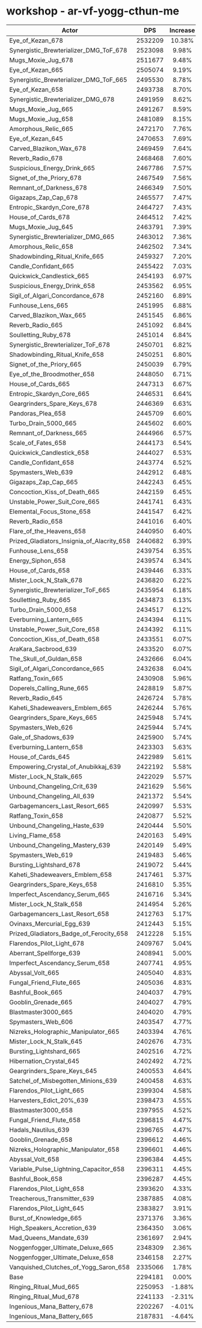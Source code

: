 # workshop - ar-vf-yogg-cthun-me
| Actor | DPS | Increase |
|---|:---:|:---:|
|Eye_of_Kezan_678|2532209|10.38%|
|Synergistic_Brewterializer_DMG_ToF_678|2523098|9.98%|
|Mugs_Moxie_Jug_678|2511677|9.48%|
|Eye_of_Kezan_665|2505074|9.19%|
|Synergistic_Brewterializer_DMG_ToF_665|2495530|8.78%|
|Eye_of_Kezan_658|2493738|8.70%|
|Synergistic_Brewterializer_DMG_678|2491959|8.62%|
|Mugs_Moxie_Jug_665|2491267|8.59%|
|Mugs_Moxie_Jug_658|2481089|8.15%|
|Amorphous_Relic_665|2472170|7.76%|
|Eye_of_Kezan_645|2470653|7.69%|
|Carved_Blazikon_Wax_678|2469459|7.64%|
|Reverb_Radio_678|2468468|7.60%|
|Suspicious_Energy_Drink_665|2467786|7.57%|
|Signet_of_the_Priory_678|2467549|7.56%|
|Remnant_of_Darkness_678|2466349|7.50%|
|Gigazaps_Zap_Cap_678|2465577|7.47%|
|Entropic_Skardyn_Core_678|2464727|7.43%|
|House_of_Cards_678|2464512|7.42%|
|Mugs_Moxie_Jug_645|2463791|7.39%|
|Synergistic_Brewterializer_DMG_665|2463012|7.36%|
|Amorphous_Relic_658|2462502|7.34%|
|Shadowbinding_Ritual_Knife_665|2459327|7.20%|
|Candle_Confidant_665|2455422|7.03%|
|Quickwick_Candlestick_665|2454193|6.97%|
|Suspicious_Energy_Drink_658|2453562|6.95%|
|Sigil_of_Algari_Concordance_678|2452160|6.89%|
|Funhouse_Lens_665|2451995|6.88%|
|Carved_Blazikon_Wax_665|2451545|6.86%|
|Reverb_Radio_665|2451092|6.84%|
|Soulletting_Ruby_678|2451014|6.84%|
|Synergistic_Brewterializer_ToF_678|2450701|6.82%|
|Shadowbinding_Ritual_Knife_658|2450251|6.80%|
|Signet_of_the_Priory_665|2450039|6.79%|
|Eye_of_the_Broodmother_658|2448050|6.71%|
|House_of_Cards_665|2447313|6.67%|
|Entropic_Skardyn_Core_665|2446531|6.64%|
|Geargrinders_Spare_Keys_678|2446369|6.63%|
|Pandoras_Plea_658|2445709|6.60%|
|Turbo_Drain_5000_665|2445602|6.60%|
|Remnant_of_Darkness_665|2444966|6.57%|
|Scale_of_Fates_658|2444173|6.54%|
|Quickwick_Candlestick_658|2444027|6.53%|
|Candle_Confidant_658|2443774|6.52%|
|Spymasters_Web_639|2442912|6.48%|
|Gigazaps_Zap_Cap_665|2442243|6.45%|
|Concoction_Kiss_of_Death_665|2442159|6.45%|
|Unstable_Power_Suit_Core_665|2441741|6.43%|
|Elemental_Focus_Stone_658|2441547|6.42%|
|Reverb_Radio_658|2441016|6.40%|
|Flare_of_the_Heavens_658|2440950|6.40%|
|Prized_Gladiators_Insignia_of_Alacrity_658|2440682|6.39%|
|Funhouse_Lens_658|2439754|6.35%|
|Energy_Siphon_658|2439574|6.34%|
|House_of_Cards_658|2439446|6.33%|
|Mister_Lock_N_Stalk_678|2436820|6.22%|
|Synergistic_Brewterializer_ToF_665|2435954|6.18%|
|Soulletting_Ruby_665|2434873|6.13%|
|Turbo_Drain_5000_658|2434517|6.12%|
|Everburning_Lantern_665|2434394|6.11%|
|Unstable_Power_Suit_Core_658|2434392|6.11%|
|Concoction_Kiss_of_Death_658|2433551|6.07%|
|AraKara_Sacbrood_639|2433520|6.07%|
|The_Skull_of_Guldan_658|2432666|6.04%|
|Sigil_of_Algari_Concordance_665|2432638|6.04%|
|Ratfang_Toxin_665|2430908|5.96%|
|Doperels_Calling_Rune_665|2428819|5.87%|
|Reverb_Radio_645|2426724|5.78%|
|Kaheti_Shadeweavers_Emblem_665|2426244|5.76%|
|Geargrinders_Spare_Keys_665|2425948|5.74%|
|Spymasters_Web_626|2425944|5.74%|
|Gale_of_Shadows_639|2425900|5.74%|
|Everburning_Lantern_658|2423303|5.63%|
|House_of_Cards_645|2422989|5.61%|
|Empowering_Crystal_of_Anubikkaj_639|2422192|5.58%|
|Mister_Lock_N_Stalk_665|2422029|5.57%|
|Unbound_Changeling_Crit_639|2421629|5.56%|
|Unbound_Changeling_All_639|2421372|5.54%|
|Garbagemancers_Last_Resort_665|2420997|5.53%|
|Ratfang_Toxin_658|2420877|5.52%|
|Unbound_Changeling_Haste_639|2420444|5.50%|
|Living_Flame_658|2420163|5.49%|
|Unbound_Changeling_Mastery_639|2420149|5.49%|
|Spymasters_Web_619|2419483|5.46%|
|Bursting_Lightshard_678|2419072|5.44%|
|Kaheti_Shadeweavers_Emblem_658|2417461|5.37%|
|Geargrinders_Spare_Keys_658|2416810|5.35%|
|Imperfect_Ascendancy_Serum_665|2416716|5.34%|
|Mister_Lock_N_Stalk_658|2414954|5.26%|
|Garbagemancers_Last_Resort_658|2412763|5.17%|
|Ovinaxs_Mercurial_Egg_639|2412443|5.15%|
|Prized_Gladiators_Badge_of_Ferocity_658|2412228|5.15%|
|Flarendos_Pilot_Light_678|2409767|5.04%|
|Aberrant_Spellforge_639|2408941|5.00%|
|Imperfect_Ascendancy_Serum_658|2407741|4.95%|
|Abyssal_Volt_665|2405040|4.83%|
|Fungal_Friend_Flute_665|2405036|4.83%|
|Bashful_Book_665|2404037|4.79%|
|Gooblin_Grenade_665|2404027|4.79%|
|Blastmaster3000_665|2404020|4.79%|
|Spymasters_Web_606|2403547|4.77%|
|Nizreks_Holographic_Manipulator_665|2403394|4.76%|
|Mister_Lock_N_Stalk_645|2402676|4.73%|
|Bursting_Lightshard_665|2402516|4.72%|
|Hibernation_Crystal_645|2402492|4.72%|
|Geargrinders_Spare_Keys_645|2400553|4.64%|
|Satchel_of_Misbegotten_Minions_639|2400458|4.63%|
|Flarendos_Pilot_Light_665|2399304|4.58%|
|Harvesters_Edict_20%_639|2398473|4.55%|
|Blastmaster3000_658|2397955|4.52%|
|Fungal_Friend_Flute_658|2396815|4.47%|
|Hadals_Nautilus_639|2396765|4.47%|
|Gooblin_Grenade_658|2396612|4.46%|
|Nizreks_Holographic_Manipulator_658|2396601|4.46%|
|Abyssal_Volt_658|2396384|4.45%|
|Variable_Pulse_Lightning_Capacitor_658|2396311|4.45%|
|Bashful_Book_658|2396287|4.45%|
|Flarendos_Pilot_Light_658|2393620|4.33%|
|Treacherous_Transmitter_639|2387885|4.08%|
|Flarendos_Pilot_Light_645|2383827|3.91%|
|Burst_of_Knowledge_665|2371376|3.36%|
|High_Speakers_Accretion_639|2364350|3.06%|
|Mad_Queens_Mandate_639|2361697|2.94%|
|Noggenfogger_Ultimate_Deluxe_665|2348309|2.36%|
|Noggenfogger_Ultimate_Deluxe_658|2346158|2.27%|
|Vanquished_Clutches_of_Yogg_Saron_658|2335066|1.78%|
|Base|2294181|0.00%|
|Ringing_Ritual_Mud_665|2250953|-1.88%|
|Ringing_Ritual_Mud_678|2241133|-2.31%|
|Ingenious_Mana_Battery_678|2202267|-4.01%|
|Ingenious_Mana_Battery_665|2187831|-4.64%|
